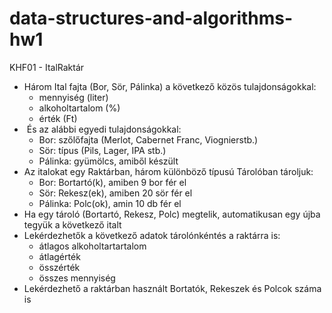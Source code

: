 # data-structures-and-algorithms-hw1

KHF01 - ItalRaktár

*   Három Ital fajta (Bor, Sör, Pálinka) a következő közös tulajdonságokkal:
    *   mennyiség (liter)
    *   alkoholtartalom (%)
    *   érték (Ft)
*    És az alábbi egyedi tulajdonságokkal:
    *   Bor: szőlőfajta (Merlot, Cabernet Franc, Viognierstb.)
    *   Sör: típus (Pils, Lager, IPA stb.)
    *   Pálinka: gyümölcs, amiből készült
*   Az italokat egy Raktárban, három különböző típusú Tárolóban tároljuk:
    *   Bor: Bortartó(k), amiben 9 bor fér el
    *   Sör: Rekesz(ek), amiben 20 sör fér el
    *   Pálinka: Polc(ok), amin 10 db fér el
*   Ha egy tároló (Bortartó, Rekesz, Polc) megtelik, automatikusan egy újba tegyük a következő italt
*   Lekérdezhetők a következő adatok tárolónkéntés a raktárra is:
    *   átlagos alkoholtartartalom
    *   átlagérték
    *   összérték
    *   összes mennyiség
*   Lekérdezhető a raktárban használt Bortatók, Rekeszek és Polcok száma is
